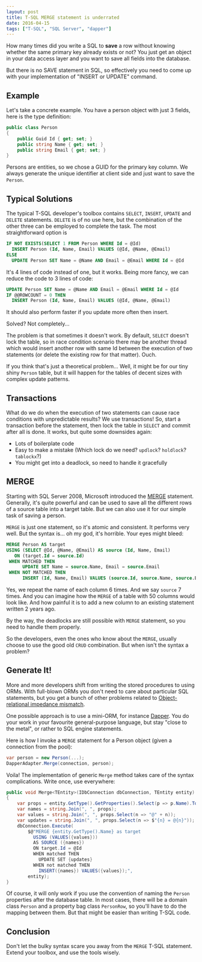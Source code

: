 ```yaml
---
layout: post
title: T-SQL MERGE statement is underrated
date: 2016-04-15
tags: ["T-SQL", "SQL Server", "dapper"]
---
```


How many times did you write a SQL to **save** a row without knowing whether the same
primary key already exists or not? You just get an object in your data access layer and
you want to save all fields into the database. 

But there is no SAVE statement in SQL, so effectively you need to come up with your 
implementation of "INSERT or UPDATE" command.

Example
-------

Let's take a concrete example. You have a person object with just 3 fields, here is the
type definition:

``` cs
public class Person
{
    public Guid Id { get; set; }
    public string Name { get; set; }
    public string Email { get; set; }
}
```

Persons are entities, so we chose a GUID for the primary key column. We always generate
the unique identifier at client side and just want to save the `Person`.

Typical Solutions
-----------------

The typical T-SQL developer's toolbox contains `SELECT`, `INSERT`,
`UPDATE` and `DELETE` statements. `DELETE` is of no use here, but the combination of the other
three can be employed to complete the task. The most straightforward option is

``` sql
IF NOT EXISTS(SELECT 1 FROM Person WHERE Id = @Id)
  INSERT Person (Id, Name, Email) VALUES (@Id, @Name, @Email)
ELSE
  UPDATE Person SET Name = @Name AND Email = @Email WHERE Id = @Id
```

It's 4 lines of code instead of one, but it works. Being more fancy, we can reduce the code to
3 lines of code:

``` sql
UPDATE Person SET Name = @Name AND Email = @Email WHERE Id = @Id
IF @@ROWCOUNT = 0 THEN
  INSERT Person (Id, Name, Email) VALUES (@Id, @Name, @Email)
``` 

It should also perform faster if you update more often then insert.

Solved? Not completely...

The problem is that sometimes it doesn't
work. By default, `SELECT` doesn't lock the table, so in race condition scenario there
may be another thread which would insert another row with same Id between the execution of
two statements (or delete the existing row for that matter). Ouch.

If you think that's just a theoretical problem... Well, it might be for our tiny shiny `Person`
table, but it will happen for the tables of decent sizes with complex update patterns.

Transactions
------------

What do we do when the execution of two statements can cause race conditions with
unpredictable results? We use transactions! So, start a transaction before the statement,
then lock the table in `SELECT` and commit after all is done. It works, but quite some downsides
again:

- Lots of boilerplate code
- Easy to make a mistake (Which lock do we need? `updlock`? `holdlock`? `tablockx`?)
- You might get into a deadlock, so need to handle it gracefully

MERGE
-----

Starting with SQL Server 2008, Microsoft introduced the [MERGE](https://msdn.microsoft.com/ru-ru/library/bb510625.aspx)
statement. Generally, it's quite powerful and can be used to save all the different rows of a source
table into a target table. But we can also use it for our simple task of saving a person.

`MERGE` is just one statement, so it's atomic and consistent. It performs very well. 
But the syntax is... oh my god, it's horrible. Your eyes might bleed:

``` sql
MERGE Person AS target
USING (SELECT @Id, @Name, @Email) AS source (Id, Name, Email)
   ON (target.Id = source.Id)
 WHEN MATCHED THEN 
      UPDATE SET Name = source.Name, Email = source.Email
 WHEN NOT MATCHED THEN
      INSERT (Id, Name, Email) VALUES (source.Id, source.Name, source.Email)
```

Yes, we repeat the name of each column 6 times. And we say `source` 7 times. And you can imagine
how the `MERGE` of a table with 50 columns would look like. And how painful it is to add a new column
to an existing statement written 2 years ago.

By the way, the deadlocks are still possible with `MERGE` statement, so you need to handle them
properly.

So the developers, even the ones who know about the `MERGE`, usually choose to use the good old `CRUD`
combination. But when isn't the syntax a problem?

Generate It!
------------

More and more developers shift from writing the stored procedures to using ORMs. With full-blown
ORMs you don't need to care about particular SQL statements, but you get a bunch of other problems
related to [Object-relational impedance mismatch](https://en.wikipedia.org/wiki/Object-relational_impedance_mismatch).

One possible approach is to use a mini-ORM, for instance [Dapper](https://github.com/StackExchange/dapper-dot-net). 
You do your work in your favourite 
general-purpose language, but stay "close to the metal", or rather to SQL engine statements.

Here is how I invoke a `MERGE` statement for a Person object (given a connection from the pool):

``` cs
var person = new Person(...);
DapperAdapter.Merge(connection, person);
```

Voila! The implementation of generic `Merge` method takes care of the syntax complications.
Write once, use everywhere:

``` cs
public void Merge<TEntity>(IDbConnection dbConnection, TEntity entity) where TEntity : class
{
    var props = entity.GetType().GetProperties().Select(p => p.Name).ToList();
    var names = string.Join(", ", props);
    var values = string.Join(", ", props.Select(n => "@" + n));
    var updates = string.Join(", ", props.Select(n => $"{n} = @{n}"));
    dbConnection.Execute(
        $@"MERGE {entity.GetType().Name} as target
          USING (VALUES({values}))
          AS SOURCE ({names})
          ON target.Id = @Id
          WHEN matched THEN
            UPDATE SET {updates}
          WHEN not matched THEN
            INSERT({names}) VALUES({values});",
        entity);
}
```

Of course, it will only work if you use the convention of naming the `Person` properties
after the database table. In most cases, there will be a domain class `Person` and a property
bag class `PersonRow`, so you'll have to do the mapping between them. But that might be
easier than writing T-SQL code.

Conclusion
----------

Don't let the bulky syntax scare you away from the `MERGE` T-SQL statement. Extend your 
toolbox, and use the tools wisely.
